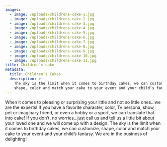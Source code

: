 ```yaml
---
images:
  - image: /uploads/childrens-cake-1.jpg
  - image: /uploads/childrens-cake-2.jpg
  - image: /uploads/childrens-cake-3.jpg
  - image: /uploads/childrens-cake-4.jpg
  - image: /uploads/childrens-cake-5.jpg
  - image: /uploads/childrens-cake-6.jpg
  - image: /uploads/childrens-cake-7.jpg
  - image: /uploads/childrens-cake-8.jpg
  - image: /uploads/childrens-cake-9.jpg
  - image: /uploads/childrens-cake-10.jpg
  - image: /uploads/childrens-cake-11.jpg
title: Children's cake
metadata:
  title: Children's Cakes
  description: >-
    The sky is the limit when it comes to birthday cakes, we can customize,
    shape, color and match your cake to your event and your child’s fantasy.
---
```


When it comes to pleasing or surprising your little and not so little ones…we are the experts! If you have a favorite character, color, Tv persona, show, pet or imaginary friend, or even a hobby or a sport, we can translate that into cake! If you don’t, no worries…just call us and tell us a little bit about your loved one and we will come up with a design. The sky is the limit when it comes to birthday cakes, we can customize, shape, color and match your cake to your event and your child’s fantasy. We are in the business of delighting!

